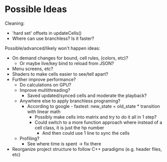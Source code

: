 # Possible Ideas

Cleaning:
- 'hard set' offsets in updateCells()
- Where can use branchless? Is it faster?

Possible/advanced/likely won't happen ideas:
- On demand changes for bound, cell rules, (colors, etc)?
    - Or maybe live/key bind to reload from JSON?
- Menu screens, etc?
- Shaders to make cells easier to see/tell apart?
- Further improve performance?
    - Do calculations on GPU?
    - Improve multithreading?
        - Saved updated/synced cells and moderate the playback?
    - Anywhere else to apply branchless programing?
        - According to google - fastest: new_state = old_state * transition with linear math
            - Possibly make cells into matrix and try to do it all in 1 step?
            - Could switch to a more function approach where instead of a cell class, it is just the hp number
                - And then could use 1 line to sync the cells
    - Profiling?
        - See where time is spent -> fix there
- Reorganize project structure to follow C++ paradigms (e.g. header files, etc)